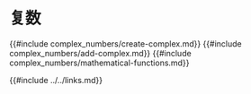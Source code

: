 # 复数

<!--
> [science/mathematics/complex_numbers.md](https://github.com/rust-lang-nursery/rust-cookbook/blob/master/src/science/mathematics/complex_numbers.md)
> <br />
> commit 580e16feff644155826c7494cebe4d9c053d43f7 - 2018.10.09
-->

{{#include complex_numbers/create-complex.md}}
{{#include complex_numbers/add-complex.md}}
{{#include complex_numbers/mathematical-functions.md}}

{{#include ../../links.md}}
